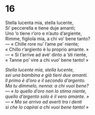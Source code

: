 # 16  
  
Stella lucenta mia, stella lucente,  
Si’ peccerella e tiene duje amanti;  
Uno ’o tiene r’oro e n’auto d’argiente,  
Rimme, figliola mia, a chi vo’ bene tanto?  
— « Chille rore nu’ l’ame pe’ niente;  
« Chillo r’argiento è lu proprio amante. »  
— « Si t’arrive ad avè’ dinto a ’sti riente,  
« Tanne po’ vire a chi vuo’ bene tanto! »

*Stella lucente mia, stella lucente,  
sei una bambina e già tieni due amanti.  
Il primo è d’oro e il secondo d’argento.  
Ma tu dimmelo, nenna: a chi vuoi bene?  
— « Io quello d’oro non lo stimo niente,  
quello d’argento solo è il vero amante. »  
— « Ma se arrivo ad averti tra i denti  
sì che lo capirai a chi vuoi bene tanto! »*


